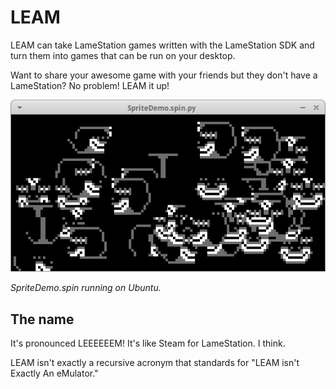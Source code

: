 # LEAM

LEAM can take LameStation games written with the LameStation SDK and
turn them into games that can be run on your desktop.

Want to share your awesome game with your friends but they don't have a
LameStation? No problem! LEAM it up!

![](screenshots/SpriteDemo.spin.py_015.png)

*SpriteDemo.spin running on Ubuntu.*

## The name

It's pronounced LEEEEEEM! It's like Steam for LameStation. I think.

LEAM isn't exactly a recursive acronym that standards for "LEAM isn't
Exactly An eMulator."
